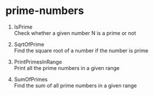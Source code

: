 # prime-numbers

1. IsPrime  
Check whether a given number N is a prime or not

2. SqrtOfPrime  
Find the square root of a number if the number is prime

3. PrintPrimesInRange  
Print all the prime numbers in a given range

4. SumOfPrimes  
Find the sum of all prime numbers in a given range
